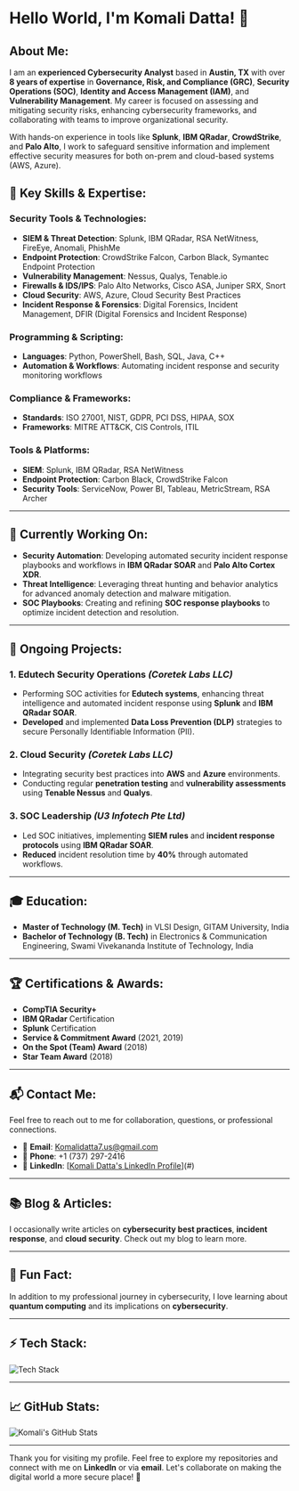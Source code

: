 # Hello World, I'm Komali Datta! 👋

## About Me:
I am an **experienced Cybersecurity Analyst** based in **Austin, TX** with over **8 years of expertise** in **Governance, Risk, and Compliance (GRC)**, **Security Operations (SOC)**, **Identity and Access Management (IAM)**, and **Vulnerability Management**. My career is focused on assessing and mitigating security risks, enhancing cybersecurity frameworks, and collaborating with teams to improve organizational security.

With hands-on experience in tools like **Splunk**, **IBM QRadar**, **CrowdStrike**, and **Palo Alto**, I work to safeguard sensitive information and implement effective security measures for both on-prem and cloud-based systems (AWS, Azure).

## 🔑 Key Skills & Expertise:

### **Security Tools & Technologies:**
- **SIEM & Threat Detection**: Splunk, IBM QRadar, RSA NetWitness, FireEye, Anomali, PhishMe
- **Endpoint Protection**: CrowdStrike Falcon, Carbon Black, Symantec Endpoint Protection
- **Vulnerability Management**: Nessus, Qualys, Tenable.io
- **Firewalls & IDS/IPS**: Palo Alto Networks, Cisco ASA, Juniper SRX, Snort
- **Cloud Security**: AWS, Azure, Cloud Security Best Practices
- **Incident Response & Forensics**: Digital Forensics, Incident Management, DFIR (Digital Forensics and Incident Response)

### **Programming & Scripting**:
- **Languages**: Python, PowerShell, Bash, SQL, Java, C++
- **Automation & Workflows**: Automating incident response and security monitoring workflows

### **Compliance & Frameworks**:
- **Standards**: ISO 27001, NIST, GDPR, PCI DSS, HIPAA, SOX
- **Frameworks**: MITRE ATT&CK, CIS Controls, ITIL

### **Tools & Platforms**:
- **SIEM**: Splunk, IBM QRadar, RSA NetWitness
- **Endpoint Protection**: Carbon Black, CrowdStrike Falcon
- **Security Tools**: ServiceNow, Power BI, Tableau, MetricStream, RSA Archer

---

## 🔨 Currently Working On:
- **Security Automation**: Developing automated security incident response playbooks and workflows in **IBM QRadar SOAR** and **Palo Alto Cortex XDR**.
- **Threat Intelligence**: Leveraging threat hunting and behavior analytics for advanced anomaly detection and malware mitigation.
- **SOC Playbooks**: Creating and refining **SOC response playbooks** to optimize incident detection and resolution.

---

## 🌱 Ongoing Projects:
### 1. **Edutech Security Operations** *(Coretek Labs LLC)*
   - Performing SOC activities for **Edutech systems**, enhancing threat intelligence and automated incident response using **Splunk** and **IBM QRadar SOAR**.
   - **Developed** and implemented **Data Loss Prevention (DLP)** strategies to secure Personally Identifiable Information (PII).

### 2. **Cloud Security** *(Coretek Labs LLC)*
   - Integrating security best practices into **AWS** and **Azure** environments.
   - Conducting regular **penetration testing** and **vulnerability assessments** using **Tenable Nessus** and **Qualys**.

### 3. **SOC Leadership** *(U3 Infotech Pte Ltd)*
   - Led SOC initiatives, implementing **SIEM rules** and **incident response protocols** using **IBM QRadar SOAR**.
   - **Reduced** incident resolution time by **40%** through automated workflows.

---

## 🎓 Education:
- **Master of Technology (M. Tech)** in VLSI Design, GITAM University, India
- **Bachelor of Technology (B. Tech)** in Electronics & Communication Engineering, Swami Vivekananda Institute of Technology, India

---

## 🏆 Certifications & Awards:
- **CompTIA Security+**
- **IBM QRadar** Certification
- **Splunk** Certification
- **Service & Commitment Award** (2021, 2019)
- **On the Spot (Team) Award** (2018)
- **Star Team Award** (2018)

---

## 📬 Contact Me:
Feel free to reach out to me for collaboration, questions, or professional connections.

- 📧 **Email**: [Komalidatta7.us@gmail.com](mailto:Komalidatta7.us@gmail.com)
- 📱 **Phone**: +1 (737) 297-2416
- 🔗 **LinkedIn**: [[Komali Datta's LinkedIn Profile](https://www.linkedin.com/in/komali-datta-mantri-82054b217)](#) 

---

## 📚 Blog & Articles:
I occasionally write articles on **cybersecurity best practices**, **incident response**, and **cloud security**. Check out my blog to learn more.

---

## 🚀 Fun Fact:
In addition to my professional journey in cybersecurity, I love learning about **quantum computing** and its implications on **cybersecurity**.

---

## ⚡ Tech Stack:

![Tech Stack](https://via.placeholder.com/600x100?text=Tech+Stack+Image) <!-- Replace with an actual image or graphic showcasing your tech stack -->

---

## 📈 GitHub Stats:

![Komali's GitHub Stats](https://github-readme-stats.vercel.app/api?username=komalidatta&show_icons=true&count_private=true&hide=prs&theme=radical)

---

Thank you for visiting my profile. Feel free to explore my repositories and connect with me on **LinkedIn** or via **email**. Let's collaborate on making the digital world a more secure place! 🔐
